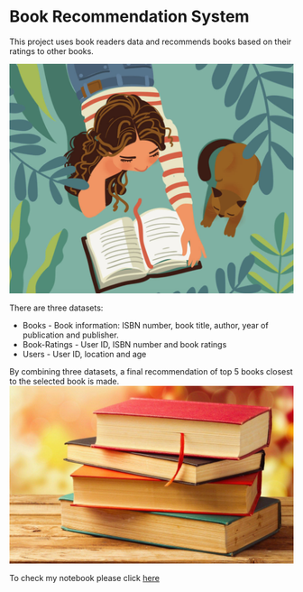 # Book Recommendation System

This project uses book readers data and recommends books based on their ratings to other books.

![Book recommendation](https://github.com/kaushalneha30/Python-Machine-Learning-Projects/blob/main/Book%20Recommendation/Screen-Shot-2020-07-10-at-10.24.04-AM.png)

There are three datasets:

 - Books - Book information: ISBN number, book title, author, year of publication and publisher.
 - Book-Ratings - User ID, ISBN number and book ratings
 - Users - User ID, location and age
 
By combining three datasets, a final recommendation of top 5 books closest to the selected book is made.
 ![Books](https://github.com/kaushalneha30/Python-Machine-Learning-Projects/blob/main/Book%20Recommendation/wp2297919.jpg)

To check my notebook please click [here](https://github.com/kaushalneha30/Python-Machine-Learning-Projects/blob/main/Book%20Recommendation/Book_Recommendation%20.ipynb)
